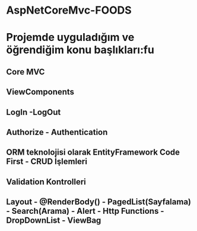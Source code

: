 # AspNetCoreMvc-FOODS
# Projemde uyguladığım ve öğrendiğim konu başlıkları:fu
## Core MVC
## ViewComponents
## LogIn -LogOut
## Authorize - Authentication
## ORM teknolojisi olarak EntityFramework  Code First - CRUD İşlemleri
## Validation Kontrolleri
## Layout - @RenderBody() - PagedList(Sayfalama) - Search(Arama) - Alert - Http Functions - DropDownList - ViewBag
